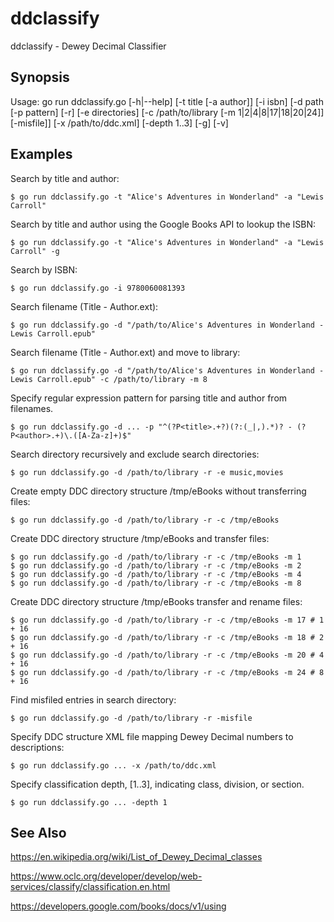 # ddclassify

ddclassify - Dewey Decimal Classifier

## Synopsis

Usage:
    go run ddclassify.go [-h|--help]
                         [-t title [-a author]]
                         [-i isbn]
                         [-d path [-p pattern] [-r] [-e directories] [-c /path/to/library [-m 1|2|4|8|17|18|20|24]] [-misfile]]
                         [-x /path/to/ddc.xml]
                         [-depth 1..3]
                         [-g]
                         [-v]

## Examples

Search by title and author:

    $ go run ddclassify.go -t "Alice's Adventures in Wonderland" -a "Lewis Carroll"

Search by title and author using the Google Books API to lookup the ISBN:

    $ go run ddclassify.go -t "Alice's Adventures in Wonderland" -a "Lewis Carroll" -g

Search by ISBN:

    $ go run ddclassify.go -i 9780060081393

Search filename (Title - Author.ext):

    $ go run ddclassify.go -d "/path/to/Alice's Adventures in Wonderland - Lewis Carroll.epub"

Search filename (Title - Author.ext) and move to library:

    $ go run ddclassify.go -d "/path/to/Alice's Adventures in Wonderland - Lewis Carroll.epub" -c /path/to/library -m 8

Specify regular expression pattern for parsing title and author from filenames.

    $ go run ddclassify.go -d ... -p "^(?P<title>.+?)(?:(_|,).*)? - (?P<author>.+)\.([A-Za-z]+)$"

Search directory recursively and exclude search directories:

    $ go run ddclassify.go -d /path/to/library -r -e music,movies

Create empty DDC directory structure /tmp/eBooks without transferring files:

    $ go run ddclassify.go -d /path/to/library -r -c /tmp/eBooks

Create DDC directory structure /tmp/eBooks and transfer files:

    $ go run ddclassify.go -d /path/to/library -r -c /tmp/eBooks -m 1
    $ go run ddclassify.go -d /path/to/library -r -c /tmp/eBooks -m 2
    $ go run ddclassify.go -d /path/to/library -r -c /tmp/eBooks -m 4
    $ go run ddclassify.go -d /path/to/library -r -c /tmp/eBooks -m 8

Create DDC directory structure /tmp/eBooks transfer and rename files:

    $ go run ddclassify.go -d /path/to/library -r -c /tmp/eBooks -m 17 # 1 + 16
    $ go run ddclassify.go -d /path/to/library -r -c /tmp/eBooks -m 18 # 2 + 16
    $ go run ddclassify.go -d /path/to/library -r -c /tmp/eBooks -m 20 # 4 + 16
    $ go run ddclassify.go -d /path/to/library -r -c /tmp/eBooks -m 24 # 8 + 16

Find misfiled entries in search directory:

    $ go run ddclassify.go -d /path/to/library -r -misfile

Specify DDC structure XML file mapping Dewey Decimal numbers to descriptions:

    $ go run ddclassify.go ... -x /path/to/ddc.xml

Specify classification depth, [1..3], indicating class, division, or section.

    $ go run ddclassify.go ... -depth 1

## See Also

https://en.wikipedia.org/wiki/List_of_Dewey_Decimal_classes

https://www.oclc.org/developer/develop/web-services/classify/classification.en.html

https://developers.google.com/books/docs/v1/using
